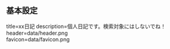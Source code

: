 ## 基本設定  
title=xx日記
description=個人日記です。検索対象にはしないでね！  
header=data/header.png  
favicon=data/favicon.png  
